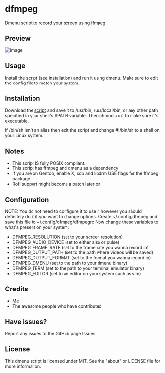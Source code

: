 # dfmpeg
Dmenu script to record your screen using ffmpeg.

## Preview
![image](https://user-images.githubusercontent.com/71722170/161388108-fecb715d-8c6b-4fe3-8815-08367e66a3e7.png)

## Usage
Install the script (see installation) and run it using dmenu. Make sure to edit the config file to match your system.

## Installation
Download the [script](https://raw.githubusercontent.com/speediegamer/dfmpeg/main/dfmpeg) and save it to /usr/bin, /usr/local/bin, or any other path specified in your shell's $PATH variable. Then chmod +x it to make sure it's executable.

If /bin/sh isn't an alias then edit the script and change #!/bin/sh to a shell on your Linux system.

## Notes
- This script IS fully POSIX compliant.
- This script has ffmpeg and dmenu as a dependency
- If you are on Gentoo, enable X, xcb and libdrm USE flags for the ffmpeg package
- Rofi support might become a patch later on.

## Configuration
NOTE: You do not need to configure it to use it however you should definitely do it if you want to change options.
Create ~/.config/dfmpeg and save [this](https://raw.githubusercontent.com/speediegamer/dfmpeg/main/dfmpegrc) file to ~/.config/dfmpeg/dfmpegrc Now change these variables to what's present on your system:
- DFMPEG_RESOLUTION (set to your screen resolution)
- DFMPEG_AUDIO_DEVICE (set to either alsa or pulse)
- DFMPEG_FRAME_RATE (set to the frame rate you wanna record in)
- DFMPEG_OUTPUT_PATH (set to the path where videos will be saved)
- DFMPEG_OUTPUT_FORMAT (set to the format you wanna record in)
- DFMPEG_DMENU (set to the path to your dmenu binary)
- DFMPEG_TERM (set to the path to your terminal emulator binary)
- DFMPEG_EDITOR (set to an editor on your system such as vim)

## Credits
- Me
- The awesome people who have contributed

## Have issues?
Report any issues to the GitHub page Issues.

## License
This dmenu script is licensed under MIT.
See the "about" or LICENSE file for more information.
